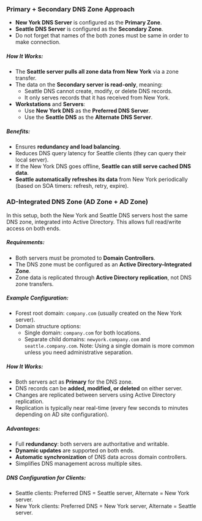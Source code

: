 ### **Primary + Secondary DNS Zone Approach**

- **New York DNS Server** is configured as the **Primary Zone**.
- **Seattle DNS Server** is configured as the **Secondary Zone**.
- Do not forget that names of the both zones must be same in order to make connection.
##### **How It Works:**

- The **Seattle server pulls all zone data from New York** via a zone transfer.
- The data on the **Secondary server is read-only**, meaning:
    - Seattle DNS cannot create, modify, or delete DNS records.
    - It only serves records that it has received from New York.
- **Workstations** and **Servers**:
    - Use **New York DNS** as the **Preferred DNS Server**.
    - Use the **Seattle DNS** as the **Alternate DNS Server**.

##### **Benefits:**

- Ensures **redundancy and load balancing**.
- Reduces DNS query latency for Seattle clients (they can query their local server).
- If the New York DNS goes offline, **Seattle can still serve cached DNS data**.
- **Seattle automatically refreshes its data** from New York periodically (based on SOA timers: refresh, retry, expire).

### **AD-Integrated DNS Zone (AD Zone + AD Zone)**

In this setup, both the New York and Seattle DNS servers host the same DNS zone, integrated into Active Directory. This allows full read/write access on both ends.

##### **Requirements:**

- Both servers must be promoted to **Domain Controllers**.
- The DNS zone must be configured as an **Active Directory–Integrated Zone**.
- Zone data is replicated through **Active Directory replication**, not DNS zone transfers.


##### **Example Configuration:**

- Forest root domain: `company.com` (usually created on the New York server).
- Domain structure options:
    - Single domain: `company.com` for both locations.
    - Separate child domains: `newyork.company.com` and `seattle.company.com`.
Note: Using a single domain is more common unless you need administrative separation.


##### **How It Works:**

- Both servers act as **Primary** for the DNS zone.
- DNS records can be **added, modified, or deleted** on either server.
- Changes are replicated between servers using Active Directory replication.
- Replication is typically near real-time (every few seconds to minutes depending on AD site configuration).


##### **Advantages:**

- Full **redundancy**: both servers are authoritative and writable.
- **Dynamic updates** are supported on both ends.
- **Automatic synchronization** of DNS data across domain controllers.
- Simplifies DNS management across multiple sites.

##### **DNS Configuration for Clients:**

- Seattle clients: Preferred DNS = Seattle server, Alternate = New York server.
- New York clients: Preferred DNS = New York server, Alternate = Seattle server.

